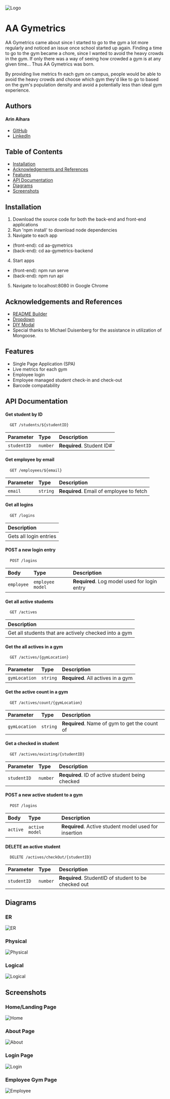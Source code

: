 ![Logo](https://github.com/arin808/aa_gymetrics/blob/main/images/Logo.jpg?raw=true)



# AA Gymetrics 

AA Gymetrics came about since I started to go to the gym a lot more regularly and noticed an issue once school started up again. Finding a time to go to the gym became a chore, since I wanted to avoid the heavy crowds in the gym. If only there was a way of seeing how crowded a gym is at any given time... Thus AA Gymetrics was born. 

By providing live metrics fn each gym on campus, people would be able to avoid the heavy crowds and choose which gym they'd like to go to based on the gym's population density and avoid a potentially less than ideal gym experience.

## Authors

#### Arin Aihara
- [GitHub](https://github.com/arin808)
- [LinkedIn](https://www.linkedin.com/in/arin-aihara-247771208/)
## Table of Contents

- [Installation](#installation)
- [Acknowledgements and References](#ackowledgements-and-references )
- [Features](#features)
- [API Documentation](#api-documentation)
- [Diagrams](#diagrams)
- [Screenshots](#screenshots)


## Installation

1. Download the source code for both the back-end and front-end applications
2. Run 'npm install' to download node dependencies
3. Navigate to each app
- (front-end): cd aa-gymetrics 
- (back-end): cd aa-gymetrics-backend
4. Start apps 
- (front-end): npm run serve
- (back-end): npm run api
5. Navigate to localhost:8080 in Google Chrome
    
## Acknowledgements and References

 - [README Builder](https://readme.so)
 - [Dropdown](https://www.creative-tim.com/learning-lab/tailwind-starter-kit/documentation/vue/dropdown)
 - [DIY Modal](https://www.section.io/engineering-education/creating-a-modal-dialog-with-tailwind-css/)
 - Special thanks to Michael Duisenberg for the assistance in utilization of Mongoose.
## Features

- Single Page Application (SPA)
- Live metrics for each gym
- Employee login
- Employee managed student check-in and check-out
- Barcode compatability 


## API Documentation

#### Get student by ID

```http
  GET /students/${studentID}
```

| Parameter | Type     | Description                |
| :-------- | :------- | :------------------------- |
| `studentID` | `number` | **Required**. Student ID# |

#### Get employee by email

```http
  GET /employees/${email}
```

| Parameter | Type     | Description                       |
| :-------- | :------- | :-------------------------------- |
| `email`      | `string` | **Required**. Email of employee to fetch |

#### Get all logins

```http
  GET /logins
```
| Description                       |
| :-------------------------------- |
| Gets all login entries |

#### POST a new login entry

```http
  POST /logins
```
| Body      | Type     | Description                       |
| :-------- | :------- | :-------------------------------- |
| `employee` | `employee model` | **Required**. Log model used for login entry |


#### Get all active students

```http
  GET /actives
```

| Description                |
| :------------------------- |
| Get all students that are actively checked into a gym |

#### Get the all actives in a gym

```http
  GET /actives/{gymLocation}
```

| Parameter | Type     | Description                       |
| :-------- | :------- | :-------------------------------- |
| `gymLocation`      | `string` | **Required**. All actives in a gym |


#### Get the active count in a gym

```http
  GET /actives/count/{gymLocation}
```

| Parameter | Type     | Description                       |
| :-------- | :------- | :-------------------------------- |
| `gymLocation`      | `string` | **Required**. Name of gym to get the count of |


#### Get a checked in student

```http
  GET /actives/existing/{studentID}
```

| Parameter | Type     | Description                       |
| :-------- | :------- | :-------------------------------- |
| `studentID`      | `number` | **Required**. ID of active student being checked |

#### POST a new active student to a gym

```http
  POST /logins
```
| Body      | Type     | Description                       |
| :-------- | :------- | :-------------------------------- |
| `active` | `active model` | **Required**. Active student model used for insertion |

#### DELETE an active student 

```http
  DELETE /actives/checkOut/{studentID}
```
| Parameter      | Type     | Description                       |
| :-------- | :------- | :-------------------------------- |
| `studentID` | `number` | **Required**. StudentID of student to be checked out |
## Diagrams

### ER 
![ER](https://github.com/arin808/aa_gymetrics/blob/main/images/MongoDB%20ER.jpg?raw=true)
### Physical 
![Physical](https://github.com/arin808/aa_gymetrics/blob/main/images/Physical%20Diagram.jpg?raw=true)
### Logical 
![Logical](https://github.com/arin808/aa_gymetrics/blob/main/images/Logical%20Diagram.jpg?raw=true)
## Screenshots

### Home/Landing Page
![Home](https://github.com/arin808/aa_gymetrics/blob/main/images/Home.jpg?raw=true)
### About Page
![About](https://github.com/arin808/aa_gymetrics/blob/main/images/About.jpg?raw=true)
### Login Page
![Login](https://github.com/arin808/aa_gymetrics/blob/main/images/Login.jpg?raw=true)
### Employee Gym Page
![Employee](https://github.com/arin808/aa_gymetrics/blob/main/images/Employee.jpg?raw=true)

